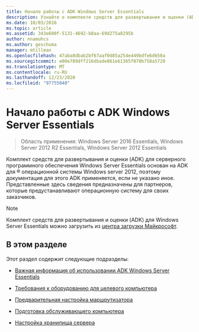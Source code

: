 ```yaml
---
title: Начало работы с ADK Windows Server Essentials
description: Узнайте о комплекте средств для развертывания и оценки (ADK) для серверного программного обеспечения Windows Server Essentials.
ms.date: 10/03/2016
ms.topic: article
ms.assetid: 343e600f-5131-4692-b8aa-69d275a8295b
author: nnamuhcs
ms.author: geschuma
manager: mtillman
ms.openlocfilehash: 47aba8dbab2bf67aaf0d85a254e449bdfe6d650a
ms.sourcegitcommit: e00e789dff216dbade861e61365f078b758a5720
ms.translationtype: MT
ms.contentlocale: ru-RU
ms.lasthandoff: 12/23/2020
ms.locfileid: "97755040"
---
```

# <a name="getting-started-with-the-windows-server-essentials-adk"></a>Начало работы с ADK Windows Server Essentials

>Область применения: Windows Server 2016 Essentials, Windows Server 2012 R2 Essentials, Windows Server 2012 Essentials

Комплект средств для развертывания и оценки (ADK) для серверного программного обеспечения Windows Server Essentials основан на ADK для &reg; операционной системы Windows server 2012, поэтому документация для этого ADK применяется, если не указано иное. Представленные здесь сведения предназначены для партнеров, которые предустанавливают операционную систему для своих заказчиков.

> [!NOTE]
>  Комплект средств для развертывания и оценки (ADK) для Windows Server Essentials можно загрузить из [центра загрузки Майкрософт](https://www.microsoft.com/download/details.aspx?id=34866).

## <a name="in-this-section"></a>В этом разделе
 Этот раздел содержит следующие подразделы:


-   [Важная информация об использовании ADK Windows Server Essentials](Important-Information-for-Using-the-Windows-Server-Essentials-ADK.md)

-   [Требования к оборудованию для целевого компьютера](Hardware-Requirements-for-the-Target-Computer.md)

-   [Предварительная настройка маршрутизатора](Preconfiguring-a-Router.md)

-   [Подготовка обслуживающего компьютера](Prepare-the-Technician-Computer.md)

-   [Настройка хранилища сервера](Configure-Server-Storage.md)

